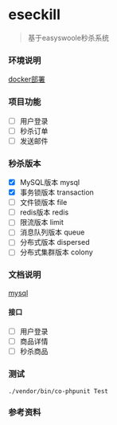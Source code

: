 # eseckill

> 基于easyswoole秒杀系统

### 环境说明

[docker部署](https://github.com/helloMJW/docker)

### 项目功能

- [ ] 用户登录
- [ ] 秒杀订单
- [ ] 发送邮件

### 秒杀版本

- [x] MySQL版本 mysql
- [x] 事务锁版本 transaction
- [ ] 文件锁版本 file
- [ ] redis版本 redis 
- [ ] 限流版本 limit
- [ ] 消息队列版本 queue
- [ ] 分布式版本 dispersed
- [ ] 分布式集群版本 colony

### 文档说明

[mysql](./Docs/mysql)

#### 接口

- [ ] 用户登录
- [ ] 商品详情
- [ ] 秒杀商品

### 测试

`./vendor/bin/co-phpunit Test`


### 参考资料



